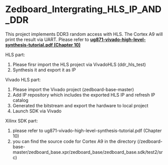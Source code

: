 # Zedboard_Intergrating_HLS_IP_AND_DDR

This project implements DDR3 random access with HLS. The Cortex A9 will print the result via UART. Please refer to **[ug871-vivado-high-level-synthesis-tutorial.pdf (Chapter 10)](https://www.xilinx.com/support/documentation/sw_manuals/xilinx2014_2/ug871-vivado-high-level-synthesis-tutorial.pdf)**


HLS part:
1. Please firsr import the HLS project via VivadoHLS (ddr_hls_test)
2. Synthesis it and export it as IP

Vivado HLS part:
1. Please import the Vivado project (zedboard-base-master)
2. Add IP repository which includes the exported HLS IP and refresh IP catalog
3. Generated the bitstream and export the hardware to local project
4. Launch SDK via Vivado

Xilinx SDK part:
1. please refer to ug871-vivado-high-level-synthesis-tutorial.pdf (Chapter 10)
2. you can find the source code for Cortex A9 in the directory (/zedboard-base-master/zedboard_base.xpr/zedboard_base/zedboard_base.sdk/test2/src)

